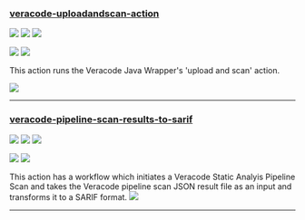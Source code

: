 ### [veracode-uploadandscan-action](https://github.com/veracode/veracode-uploadandscan-action)

![](https://img.shields.io/github/stars/veracode/veracode-uploadandscan-action.svg?style=social)
![](https://img.shields.io/github/forks/veracode/veracode-uploadandscan-action.svg?style=social)
![](https://img.shields.io/github/watchers/veracode/veracode-uploadandscan-action.svg?style=social)

![](https://img.shields.io/github/languages/top/veracode/veracode-uploadandscan-action)
![](https://img.shields.io/github/contributors/veracode/veracode-uploadandscan-action)

This action runs the Veracode Java Wrapper's 'upload and scan' action.

[![](https://img.shields.io/github/followers/veracode?label=veracode&style=social)](https://github/veracode)

---
### [veracode-pipeline-scan-results-to-sarif](https://github.com/veracode/veracode-pipeline-scan-results-to-sarif)

![](https://img.shields.io/github/stars/veracode/veracode-pipeline-scan-results-to-sarif.svg?style=social)
![](https://img.shields.io/github/forks/veracode/veracode-pipeline-scan-results-to-sarif.svg?style=social)
![](https://img.shields.io/github/watchers/veracode/veracode-pipeline-scan-results-to-sarif.svg?style=social)

![](https://img.shields.io/github/languages/top/veracode/veracode-pipeline-scan-results-to-sarif)
![](https://img.shields.io/github/contributors/veracode/veracode-pipeline-scan-results-to-sarif)

This action has a workflow which initiates a Veracode Static Analyis Pipeline Scan and takes the Veracode pipeline scan JSON result file as an input and transforms it to a SARIF format.
[![](https://img.shields.io/github/followers/veracode?label=veracode&style=social)](https://github/veracode)

---